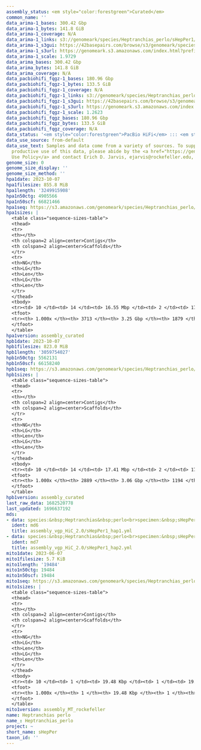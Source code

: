 ```yaml
---
assembly_status: <em style="color:forestgreen">Curated</em>
common_name: ''
data_arima-1_bases: 300.42 Gbp
data_arima-1_bytes: 141.8 GiB
data_arima-1_coverage: N/A
data_arima-1_links: s3://genomeark/species/Heptranchias_perlo/sHepPer1/genomic_data/arima/<br>
data_arima-1_s3gui: https://42basepairs.com/browse/s3/genomeark/species/Heptranchias_perlo/sHepPer1/genomic_data/arima/
data_arima-1_s3url: https://genomeark.s3.amazonaws.com/index.html?prefix=species/Heptranchias_perlo/sHepPer1/genomic_data/arima/
data_arima-1_scale: 1.9729
data_arima_bases: 300.42 Gbp
data_arima_bytes: 141.8 GiB
data_arima_coverage: N/A
data_pacbiohifi_fqgz-1_bases: 180.96 Gbp
data_pacbiohifi_fqgz-1_bytes: 133.5 GiB
data_pacbiohifi_fqgz-1_coverage: N/A
data_pacbiohifi_fqgz-1_links: s3://genomeark/species/Heptranchias_perlo/sHepPer1/genomic_data/pacbio_hifi/<br>
data_pacbiohifi_fqgz-1_s3gui: https://42basepairs.com/browse/s3/genomeark/species/Heptranchias_perlo/sHepPer1/genomic_data/pacbio_hifi/
data_pacbiohifi_fqgz-1_s3url: https://genomeark.s3.amazonaws.com/index.html?prefix=species/Heptranchias_perlo/sHepPer1/genomic_data/pacbio_hifi/
data_pacbiohifi_fqgz-1_scale: 1.2623
data_pacbiohifi_fqgz_bases: 180.96 Gbp
data_pacbiohifi_fqgz_bytes: 133.5 GiB
data_pacbiohifi_fqgz_coverage: N/A
data_status: '<em style="color:forestgreen">PacBio HiFi</em> ::: <em style="color:forestgreen">Arima</em>'
data_use_source: from-default
data_use_text: Samples and data come from a variety of sources. To support fair and
  productive use of this data, please abide by the <a href="https://genome10k.soe.ucsc.edu/data-use-policies/">Data
  Use Policy</a> and contact Erich D. Jarvis, ejarvis@rockefeller.edu, with any questions.
genome_size: 0
genome_size_display: ''
genome_size_method: ''
hpa1date: 2023-10-07
hpa1filesize: 855.8 MiB
hpa1length: '3249915908'
hpa1n50ctg: 4905566
hpa1n50scf: 66821466
hpa1seq: https://s3.amazonaws.com/genomeark/species/Heptranchias_perlo/sHepPer1/assembly_curated/sHepPer1.hap1.cur.20231007.fasta.gz
hpa1sizes: |
  <table class="sequence-sizes-table">
  <thead>
  <tr>
  <th></th>
  <th colspan=2 align=center>Contigs</th>
  <th colspan=2 align=center>Scaffolds</th>
  </tr>
  <tr>
  <th>NG</th>
  <th>LG</th>
  <th>Len</th>
  <th>LG</th>
  <th>Len</th>
  </tr>
  </thead>
  <tbody>
  <tr><td> 10 </td><td> 14 </td><td> 16.55 Mbp </td><td> 2 </td><td> 172.36 Mbp </td></tr><tr><td> 20 </td><td> 38 </td><td> 11.93 Mbp </td><td> 4 </td><td> 141.86 Mbp </td></tr><tr><td> 30 </td><td> 68 </td><td> 9.28 Mbp </td><td> 7 </td><td> 101.16 Mbp </td></tr><tr><td> 40 </td><td> 107 </td><td> 7.30 Mbp </td><td> 11 </td><td> 83.46 Mbp </td></tr><tr style="background-color:#cccccc;"><td> 50 </td><td> 162 </td><td style="background-color:#88ff88;"> 4.91 Mbp </td><td> 15 </td><td style="background-color:#88ff88;"> 66.82 Mbp </td></tr><tr><td> 60 </td><td> 242 </td><td> 3.35 Mbp </td><td> 20 </td><td> 53.47 Mbp </td></tr><tr><td> 70 </td><td> 360 </td><td> 2.32 Mbp </td><td> 27 </td><td> 42.91 Mbp </td></tr><tr><td> 80 </td><td> 548 </td><td> 1.26 Mbp </td><td> 36 </td><td> 28.33 Mbp </td></tr><tr><td> 90 </td><td> 973 </td><td> 460.84 Kbp </td><td> 66 </td><td> 3.08 Mbp </td></tr><tr><td> 100 </td><td> 3713 </td><td> 6.69 Kbp </td><td> 1879 </td><td> 6.69 Kbp </td></tr></tbody>
  <tfoot>
  <tr><th> 1.000x </th><th> 3713 </th><th> 3.25 Gbp </th><th> 1879 </th><th> 3.25 Gbp </th></tr>
  </tfoot>
  </table>
hpa1version: assembly_curated
hpb1date: 2023-10-07
hpb1filesize: 823.0 MiB
hpb1length: '3059754027'
hpb1n50ctg: 5562131
hpb1n50scf: 66158240
hpb1seq: https://s3.amazonaws.com/genomeark/species/Heptranchias_perlo/sHepPer1/assembly_curated/sHepPer1.hap2.decon.20231007.fasta.gz
hpb1sizes: |
  <table class="sequence-sizes-table">
  <thead>
  <tr>
  <th></th>
  <th colspan=2 align=center>Contigs</th>
  <th colspan=2 align=center>Scaffolds</th>
  </tr>
  <tr>
  <th>NG</th>
  <th>LG</th>
  <th>Len</th>
  <th>LG</th>
  <th>Len</th>
  </tr>
  </thead>
  <tbody>
  <tr><td> 10 </td><td> 14 </td><td> 17.41 Mbp </td><td> 2 </td><td> 172.44 Mbp </td></tr><tr><td> 20 </td><td> 33 </td><td> 13.55 Mbp </td><td> 4 </td><td> 138.48 Mbp </td></tr><tr><td> 30 </td><td> 59 </td><td> 10.46 Mbp </td><td> 7 </td><td> 97.58 Mbp </td></tr><tr><td> 40 </td><td> 93 </td><td> 7.67 Mbp </td><td> 10 </td><td> 86.89 Mbp </td></tr><tr style="background-color:#cccccc;"><td> 50 </td><td> 140 </td><td style="background-color:#88ff88;"> 5.56 Mbp </td><td> 14 </td><td style="background-color:#88ff88;"> 66.16 Mbp </td></tr><tr><td> 60 </td><td> 205 </td><td> 3.74 Mbp </td><td> 19 </td><td> 52.49 Mbp </td></tr><tr><td> 70 </td><td> 306 </td><td> 2.41 Mbp </td><td> 25 </td><td> 45.03 Mbp </td></tr><tr><td> 80 </td><td> 470 </td><td> 1.42 Mbp </td><td> 33 </td><td> 32.24 Mbp </td></tr><tr><td> 90 </td><td> 829 </td><td> 0.52 Mbp </td><td> 50 </td><td> 8.75 Mbp </td></tr><tr><td> 100 </td><td> 2889 </td><td> 9.87 Kbp </td><td> 1194 </td><td> 9.87 Kbp </td></tr></tbody>
  <tfoot>
  <tr><th> 1.000x </th><th> 2889 </th><th> 3.06 Gbp </th><th> 1194 </th><th> 3.06 Gbp </th></tr>
  </tfoot>
  </table>
hpb1version: assembly_curated
last_raw_data: 1682520778
last_updated: 1696637192
mds:
- data: species:&nbsp;Heptranchias&nbsp;perlo<br>specimen:&nbsp;sHepPer1<br>projects:&nbsp;<br>&nbsp;&nbsp;-&nbsp;vgp<br>data_location:&nbsp;S3<br>release_to:&nbsp;S3<br>haplotype_to_curate:&nbsp;hap1<br>hap1:&nbsp;s3://genomeark/species/Heptranchias_perlo/sHepPer1/assembly_vgp_HiC_2.0/sHepPer1.HiC.hap1.20230606.fasta.gz<br>hap2:&nbsp;s3://genomeark/species/Heptranchias_perlo/sHepPer1/assembly_vgp_HiC_2.0/sHepPer1.HiC.hap2.20230606.fasta.gz<br>pretext_hap1:&nbsp;s3://genomeark/species/Heptranchias_perlo/sHepPer1/assembly_vgp_HiC_2.0/evaluation/hap1/pretext/sHepPer1_hap1__s2_heatmap.pretext<br>pretext_hap2:&nbsp;s3://genomeark/species/Heptranchias_perlo/sHepPer1/assembly_vgp_HiC_2.0/evaluation/hap2/pretext/sHepPer1_hap2__s2_heatmap.pretext<br>kmer_spectra_img:&nbsp;s3://genomeark/species/Heptranchias_perlo/sHepPer1/assembly_vgp_HiC_2.0/evaluation/merqury/sHepPer1_png/<br>mito:&nbsp;s3://genomeark/species/Heptranchias_perlo/sHepPer1/assembly_MT_rockefeller/sHepPer1.MT.20230607.fasta.gz<br>pacbio_read_dir:&nbsp;s3://genomeark/species/Heptranchias_perlo/sHepPer1/genomic_data/pacbio_hifi/<br>pacbio_read_type:&nbsp;hifi<br>hic_read_dir:&nbsp;s3://genomeark/species/Heptranchias_perlo/sHepPer1/genomic_data/arima/<br>pipeline:<br>&nbsp;&nbsp;-&nbsp;hifiasm&nbsp;(0.19.3+galaxy0)<br>&nbsp;&nbsp;-&nbsp;yahs&nbsp;(1.2a.2+galaxy1)<br>assembled_by_group:&nbsp;Rockefeller<br>notes:&nbsp;This&nbsp;was&nbsp;a&nbsp;hifiasm-HiC&nbsp;assembly&nbsp;of&nbsp;sHepPer1,&nbsp;resulting&nbsp;in&nbsp;two&nbsp;complete&nbsp;haplotypes.&nbsp;This&nbsp;individual&nbsp;did&nbsp;have&nbsp;bionano&nbsp;data.&nbsp;HiC&nbsp;scaffolding&nbsp;was&nbsp;performed&nbsp;with&nbsp;yahs.&nbsp;The&nbsp;HiC&nbsp;prep&nbsp;was&nbsp;Arima&nbsp;kit&nbsp;2.&nbsp;The&nbsp;kmer&nbsp;spectra&nbsp;indicate&nbsp;a&nbsp;homogametic&nbsp;specimen.&nbsp;I&nbsp;am&nbsp;submitting&nbsp;both&nbsp;hap1&nbsp;&&nbsp;hap2&nbsp;for&nbsp;dual&nbsp;curation.&nbsp;This&nbsp;is&nbsp;the&nbsp;curation&nbsp;ticket&nbsp;for&nbsp;hap1.&nbsp;
  ident: md6
  title: assembly_vgp_HiC_2.0/sHepPer1_hap1.yml
- data: species:&nbsp;Heptranchias&nbsp;perlo<br>specimen:&nbsp;sHepPer1<br>projects:&nbsp;<br>&nbsp;&nbsp;-&nbsp;vgp<br>data_location:&nbsp;S3<br>release_to:&nbsp;S3<br>haplotype_to_curate:&nbsp;hap2<br>hap1:&nbsp;s3://genomeark/species/Heptranchias_perlo/sHepPer1/assembly_vgp_HiC_2.0/sHepPer1.HiC.hap1.20230606.fasta.gz<br>hap2:&nbsp;s3://genomeark/species/Heptranchias_perlo/sHepPer1/assembly_vgp_HiC_2.0/sHepPer1.HiC.hap2.20230606.fasta.gz<br>pretext_hap1:&nbsp;s3://genomeark/species/Heptranchias_perlo/sHepPer1/assembly_vgp_HiC_2.0/evaluation/hap1/pretext/sHepPer1_hap1__s2_heatmap.pretext<br>pretext_hap2:&nbsp;s3://genomeark/species/Heptranchias_perlo/sHepPer1/assembly_vgp_HiC_2.0/evaluation/hap2/pretext/sHepPer1_hap2__s2_heatmap.pretext<br>kmer_spectra_img:&nbsp;s3://genomeark/species/Heptranchias_perlo/sHepPer1/assembly_vgp_HiC_2.0/evaluation/merqury/sHepPer1_png/<br>mito:&nbsp;s3://genomeark/species/Heptranchias_perlo/sHepPer1/assembly_MT_rockefeller/sHepPer1.MT.20230607.fasta.gz<br>pacbio_read_dir:&nbsp;s3://genomeark/species/Heptranchias_perlo/sHepPer1/genomic_data/pacbio_hifi/<br>pacbio_read_type:&nbsp;hifi<br>hic_read_dir:&nbsp;s3://genomeark/species/Heptranchias_perlo/sHepPer1/genomic_data/arima/<br>pipeline:<br>&nbsp;&nbsp;-&nbsp;hifiasm&nbsp;(0.19.3+galaxy0)<br>&nbsp;&nbsp;-&nbsp;yahs&nbsp;(1.2a.2+galaxy1)<br>assembled_by_group:&nbsp;Rockefeller<br>notes:&nbsp;This&nbsp;was&nbsp;a&nbsp;hifiasm-HiC&nbsp;assembly&nbsp;of&nbsp;sHepPer1,&nbsp;resulting&nbsp;in&nbsp;two&nbsp;complete&nbsp;haplotypes.&nbsp;This&nbsp;individual&nbsp;did&nbsp;have&nbsp;bionano&nbsp;data.&nbsp;HiC&nbsp;scaffolding&nbsp;was&nbsp;performed&nbsp;with&nbsp;yahs.&nbsp;The&nbsp;HiC&nbsp;prep&nbsp;was&nbsp;Arima&nbsp;kit&nbsp;2.&nbsp;The&nbsp;kmer&nbsp;spectra&nbsp;indicate&nbsp;a&nbsp;homogametic&nbsp;specimen.&nbsp;I&nbsp;am&nbsp;submitting&nbsp;both&nbsp;hap1&nbsp;&&nbsp;hap2&nbsp;for&nbsp;dual&nbsp;curation.&nbsp;This&nbsp;is&nbsp;the&nbsp;curation&nbsp;ticket&nbsp;for&nbsp;hap2.&nbsp;
  ident: md7
  title: assembly_vgp_HiC_2.0/sHepPer1_hap2.yml
mito1date: 2023-06-07
mito1filesize: 5.7 KiB
mito1length: '19484'
mito1n50ctg: 19484
mito1n50scf: 19484
mito1seq: https://s3.amazonaws.com/genomeark/species/Heptranchias_perlo/sHepPer1/assembly_MT_rockefeller/sHepPer1.MT.20230607.fasta.gz
mito1sizes: |
  <table class="sequence-sizes-table">
  <thead>
  <tr>
  <th></th>
  <th colspan=2 align=center>Contigs</th>
  <th colspan=2 align=center>Scaffolds</th>
  </tr>
  <tr>
  <th>NG</th>
  <th>LG</th>
  <th>Len</th>
  <th>LG</th>
  <th>Len</th>
  </tr>
  </thead>
  <tbody>
  <tr><td> 10 </td><td> 1 </td><td> 19.48 Kbp </td><td> 1 </td><td> 19.48 Kbp </td></tr><tr><td> 20 </td><td> 1 </td><td> 19.48 Kbp </td><td> 1 </td><td> 19.48 Kbp </td></tr><tr><td> 30 </td><td> 1 </td><td> 19.48 Kbp </td><td> 1 </td><td> 19.48 Kbp </td></tr><tr><td> 40 </td><td> 1 </td><td> 19.48 Kbp </td><td> 1 </td><td> 19.48 Kbp </td></tr><tr style="background-color:#cccccc;"><td> 50 </td><td> 1 </td><td style="background-color:#ff8888;"> 19.48 Kbp </td><td> 1 </td><td style="background-color:#ff8888;"> 19.48 Kbp </td></tr><tr><td> 60 </td><td> 1 </td><td> 19.48 Kbp </td><td> 1 </td><td> 19.48 Kbp </td></tr><tr><td> 70 </td><td> 1 </td><td> 19.48 Kbp </td><td> 1 </td><td> 19.48 Kbp </td></tr><tr><td> 80 </td><td> 1 </td><td> 19.48 Kbp </td><td> 1 </td><td> 19.48 Kbp </td></tr><tr><td> 90 </td><td> 1 </td><td> 19.48 Kbp </td><td> 1 </td><td> 19.48 Kbp </td></tr><tr><td> 100 </td><td> 1 </td><td> 19.48 Kbp </td><td> 1 </td><td> 19.48 Kbp </td></tr></tbody>
  <tfoot>
  <tr><th> 1.000x </th><th> 1 </th><th> 19.48 Kbp </th><th> 1 </th><th> 19.48 Kbp </th></tr>
  </tfoot>
  </table>
mito1version: assembly_MT_rockefeller
name: Heptranchias perlo
name_: Heptranchias_perlo
project: ~
short_name: sHepPer
taxon_id: ''
---
```

